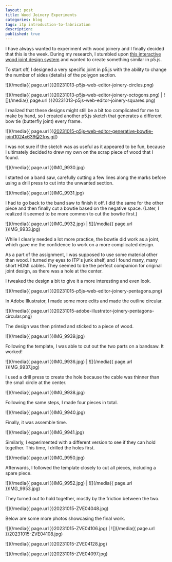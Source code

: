 ```yaml
---
layout: post
title: Wood Joinery Experiments
categories: blog
tags: itp introduction-to-fabrication
description: 
published: true
---
```


I have always wanted to experiment with wood joinery and I finally decided that this is the week. During my research, I stumbled upon [this interactive wood joint design system](http://www.ma-la.com/tsugite.html) and wanted to create something similar in p5.js.

To start off, I designed a very specific joint in p5.js with the ability to change the number of sides (details) of the polygon section.

![](/media{{ page.url }}20231013-p5js-web-editor-joinery-circles.png)

![](/media{{ page.url }}20231013-p5js-web-editor-joinery-octogons.png) | ![](/media{{ page.url }}20231013-p5js-web-editor-joinery-squares.png)

I realized that these designs might still be a bit too complicated for me to make by hand, so I created another p5.js sketch that generates a different bow tie (butterfly joint) every frame.

![](/media{{ page.url }}20231015-p5js-web-editor-generative-bowtie-joint1024x639@2fps.gif)

I was not sure if the sketch was as useful as it appeared to be fun, because I ultimately decided to drew my own on the scrap piece of wood that I found.

![](/media{{ page.url }}IMG_9930.jpg)

I started on a band saw, carefully cutting a few lines along the marks before using a drill press to cut into the unwanted section.

![](/media{{ page.url }}IMG_9931.jpg)

I had to go back to the band saw to finish it off. I did the same for the other piece and then finally cut a bowtie based on the negative space. (Later, I realized it seemed to be more common to cut the bowtie first.)

![](/media{{ page.url }}IMG_9932.jpg) | ![](/media{{ page.url }}IMG_9933.jpg)

While I clearly needed a lot more practice, the bowtie did work as a joint, which gave me the confidence to work on a more complicated design.

As a part of the assignment, I was supposed to use some material other than wood. I turned my eyes to ITP's junk shelf, and I found many, many short HDMI cables. They seemed to be the perfect companion for original joint design, as there was a hole at the center.

I tweaked the design a bit to give it a more interesting and even look.

![](/media{{ page.url }}20231015-p5js-web-editor-joinery-pentagons.png)

In Adobe Illustrator, I made some more edits and made the outline circular.

![](/media{{ page.url }}20231015-adobe-illustrator-joinery-pentagons-circular.png)

The design was then printed and sticked to a piece of wood.

![](/media{{ page.url }}IMG_9939.jpg)

Following the template, I was able to cut out the two parts on a bandsaw. It worked!

![](/media{{ page.url }}IMG_9936.jpg) | ![](/media{{ page.url }}IMG_9937.jpg)

I used a drill press to create the hole because the cable was thinner than the small circle at the center.

![](/media{{ page.url }}IMG_9938.jpg)

Following the same steps, I made four pieces in total.

![](/media{{ page.url }}IMG_9940.jpg)

Finally, it was assemble time.

![](/media{{ page.url }}IMG_9941.jpg)

Similarly, I experimented with a different version to see if they can hold together. This time, I drilled the holes first.

![](/media{{ page.url }}IMG_9950.jpg)

Afterwards, I followed the template closely to cut all pieces, including a spare piece.

![](/media{{ page.url }}IMG_9952.jpg) | ![](/media{{ page.url }}IMG_9953.jpg)

They turned out to hold together, mostly by the friction between the two.

![](/media{{ page.url }}20231015-ZVE04048.jpg)

Below are some more photos showcasing the final work.

![](/media{{ page.url }}20231015-ZVE04106.jpg) | ![](/media{{ page.url }}20231015-ZVE04108.jpg)

![](/media{{ page.url }}20231015-ZVE04128.jpg)

![](/media{{ page.url }}20231015-ZVE04097.jpg)
